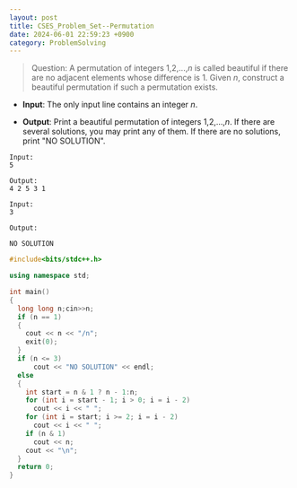 ```yaml
---
layout: post
title: CSES_Problem_Set--Permutation
date: 2024-06-01 22:59:23 +0900
category: ProblemSolving
---
```


> Question: 
A permutation of integers 1,2,...,$n$ is called beautiful if there are no adjacent elements whose difference is 1.
Given $n$, construct a beautiful permutation if such a permutation exists.

- __Input__: 
The only input line contains an integer $n$.

- __Output__:
Print a beautiful permutation of integers 1,2,...,$n$. If there are several solutions, you may print any of them. If there are no solutions, print "NO SOLUTION".
```
Input:
5

Output:
4 2 5 3 1
```
```
Input:
3

Output: 

NO SOLUTION
```


```c++
#include<bits/stdc++.h>

using namespace std;

int main()
{
  long long n;cin>>n;
  if (n == 1)
  {
    cout << n << "/n";
    exit(0);
  }
  if (n <= 3)
      cout << "NO SOLUTION" << endl;
  else
  {
    int start = n & 1 ? n - 1:n;
    for (int i = start - 1; i > 0; i = i - 2)
      cout << i << " ";
    for (int i = start; i >= 2; i = i - 2)
      cout << i << " ";
    if (n & 1)
      cout << n;
    cout << "\n";
  }
  return 0;
}
```

